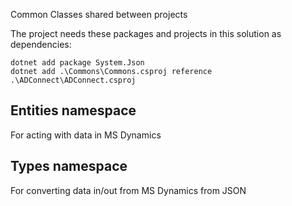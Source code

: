 Common Classes shared between projects

The project needs these packages and projects in this solution as dependencies:

```shell
dotnet add package System.Json
dotnet add .\Commons\Commons.csproj reference .\ADConnect\ADConnect.csproj
```

## Entities namespace
For acting with data in MS Dynamics

## Types namespace
For converting data in/out from MS Dynamics from JSON 